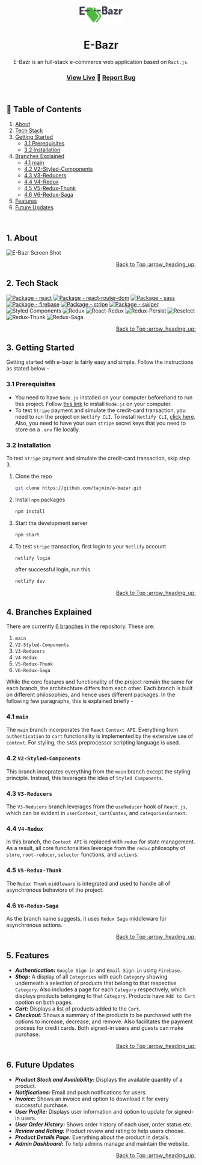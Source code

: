 <a name="readme-top"></a>

<br />
<div align="center">
  <a href="https://github.com/github_username/repo_name">
    <img src="src/images/logo.png" alt="Logo" width="120">
  </a>

  <h1 align="center">E-Bazr</h1>
  
  E-Bazr is an full-stack e-commerce web application based on  `Ract.js`.
  <br />
  
  ### <a href="https://e-bazr.netlify.app/">View Live</a> :large_blue_diamond: <a href="https://github.com/tajmin/e-bazar/issues">Report Bug</a>
  <br />
</div>

## :bookmark_tabs: Table of Contents

  <ol>
    <li>
      <a href="#1-about">About</a>
    </li>
    <li>
      <a href="#2-tech-stack">Tech Stack</a>
    </li>
    <li>
      <a href="#3-getting-started">Getting Started</a>
      <ul>
        <li><a href="#31-prerequisites">3.1 Prerequisites</a></li>
        <li><a href="#32-installation">3.2 Installation</a></li>
      </ul>
    </li>
    <li>
      <a href="#4-branches-explained">Branches Explained</a>
       <ul>
        <li><a href="#41-main">4.1 main</a></li>
        <li><a href="#42-v2-styled-components">4.2 V2-Styled-Components</a></li>
         <li><a href="43-v3-reducers">4.3 V3-Reducers</a></li>
         <li><a href="44-v4-redux">4.4 V4-Redux</a></li>
         <li><a href="45-v5-redux-thunk">4.5 V5-Redux-Thunk</a></li>
         <li><a href="46-v6-redux">4.6 V6-Redux-Saga</a></li>
      </ul>
    </li>
    <li><a href="#5-features">Features</a></li>
    <li><a href="#6-future-updates">Future Updates</a></li>
  </ol>

<br />

## 1. About

![E-Bazr Screen Shot](https://i.ibb.co/mGVphpL/hero.jpg)

<p align="right"><a href="#readme-top">Back to Top :arrow_heading_up:</a></p>

## 2. Tech Stack

[![Package - react](https://img.shields.io/github/package-json/dependency-version/tajmin/e-bazar/react?style=for-the-badge&logo=react&logoColor=%2361dafb&color=%23000)](https://www.npmjs.com/package/react)
[![Package - react-router-dom](https://img.shields.io/github/package-json/dependency-version/tajmin/e-bazar/react-router-dom?style=for-the-badge&logo=react-router&logoColor=%23fff&color=%23F44250)](https://www.npmjs.com/package/react-router-dom)
[![Package - sass](https://img.shields.io/github/package-json/dependency-version/tajmin/e-bazar/sass?style=for-the-badge&logo=sass&logoColor=%23bf4080&color=%23bf4080)](https://www.npmjs.com/package/sass)
[![Package - firebase](https://img.shields.io/github/package-json/dependency-version/tajmin/e-bazar/firebase?style=for-the-badge&logo=firebase&logoColor=%23FFCB2E&color=%23FFCB2E)](https://www.npmjs.com/package/firebase)
[![Package - stripe](https://img.shields.io/github/package-json/dependency-version/tajmin/e-bazar/stripe?style=for-the-badge&logo=stripe&logoColor=white&color=%23635bff)](https://www.npmjs.com/package/stripe)
[![Package - swiper](https://img.shields.io/github/package-json/dependency-version/tajmin/e-bazar/swiper?style=for-the-badge&logo=swiper&logoColor=white&color=%23007aff)](https://www.npmjs.com/package/swiper)
![Styled Components](https://img.shields.io/badge/styled--components-%5E5.3.5-%23DB7093?style=for-the-badge&logo=styled-components&logoColor=white)
![Redux](https://img.shields.io/badge/redux-%5E4.2.0-%23593d88?style=for-the-badge&logo=redux&logoColor=white)
![React-Redux](https://img.shields.io/badge/react--redux-%5E8.0.2-%23764abc?style=for-the-badge&logo=redux&logoColor=white)
![Redux-Persist](https://img.shields.io/badge/redux--persist-%5E6.0.0-%23764abc?style=for-the-badge&logo=redux&logoColor=white)
![Reselect](https://img.shields.io/badge/reselect-%5E4.1.6-%23764abc?style=for-the-badge&logo=redux&logoColor=white)
![Redux-Thunk](https://img.shields.io/badge/redux--thunk-%5E2.4.1-%239f80d0?style=for-the-badge&logo=redux&logoColor=white)
![Redux-Saga](https://img.shields.io/badge/redux--saga-%5E1.2.1-%2386d46b?style=for-the-badge&logo=redux-saga&logoColor=white)

<p align="right"><a href="#readme-top">Back to Top :arrow_heading_up:</a></p>

## 3. Getting Started

Getting started with e-bazr is fairly easy and simple. Follow the instructions as stated below -

### 3.1 Prerequisites

- You need to have `Node.js` installed on your computer beforehand to run this project. Follow [this link](https://nodejs.org/en/download/) to install `Node.js` on your computer.
- To test `Stripe` payment and simulate the credit-card transaction, you need to run the project on `Netlify CLI`. To install `Netlify CLI`, [click here](https://docs.netlify.com/cli/get-started/). Also, you need to have your own `stripe` secret keys that you need to store on a `.env` file locally.

### 3.2 Installation

To test `Stripe` payment and simulate the credit-card transaction, skip step 3.

1. Clone the repo

   ```sh
   git clone https://github.com/tajmin/e-bazar.git
   ```

2. Install `npm` packages

   ```sh
   npm install
   ```

3. Start the development server

   ```sh
   npm start
   ```

4. To test `stripe` transaction, first login to your `Netlify` account

   ```sh
   netlify login
   ```

   after successful login, run this

   ```sh
   netlify dev
   ```

<p align="right"><a href="#readme-top">Back to Top :arrow_heading_up:</a></p>
 
## 4. Branches Explained
 
There are currently [6 branches](https://github.com/tajmin/e-bazar/branches) in the repository. These are: <br />
1.  `main` 
2.  `V2-Styled-Components`
3.  `V3-Reducers`
4.  `V4-Redux`
5.  `V5-Redux-Thunk`
6.  `V6-Redux-Saga`

While the core features and functionality of the project remain the same for each branch, the architechture differs from each other. Each branch is built on different philosophies, and hence uses different packages. In the following few paragraphs, this is explained briefly -

### 4.1 `main`

The `main` branch incorporates the `React` `Context API`. Everything from `authentication` to `cart` functionality is implemented by the extensive use of `context`. For styling, the `SASS` preprocessor scripting language is used.

### 4.2 `V2-Styled-Components`

This branch incoprates everything from the `main` branch except the styling principle. Instead, this leverages the idea of `Styled Components`.

### 4.3 `V3-Reducers`

The `V3-Reducers` branch leverages from the `useReducer` hook of `React.js`, which can be evident in `userContext`, `cartContex`, and `categoriesContext`.

### 4.4 `V4-Redux`

In this branch, the `Context API` is replaced with `redux` for state management. As a result, all core funcitonalities leverage from the `redux` philosophy of `store`, `root-reducer`, `selector` functions, and `action`s.

### 4.5 `V5-Redux-Thunk`

The `Redux Thunk` `middleware` is integrated and used to handle all of asynchronous behaviors of the project.

### 4.6 `V6-Redux-Saga`

As the branch name suggests, it uses `Redux Saga` middleware for asynchronous actions.

<p align="right"><a href="#readme-top">Back to Top :arrow_heading_up:</a></p>

## 5. Features

- **_Authentication:_** `Google Sign-in` and `Email Sign-in` using `Firebase`.
- **_Shop:_** A display of all `Categories` with each `Category` showing underneath a selection of products that belong to that respective `Category`. Also includes a page for each `Category` respectively, which displays products belonging to that `Category`. Products have `Add to Cart` opotion on both pages.
- **_Cart:_** Displays a list of products added to the `Cart`.
- **_Checkout:_** Shows a summary of the products to be purchased with the options to increase, decrease, and remove. Also facilitates the payment process for credit cards. Both signed-in users and guests can make purchase.

<p align="right"><a href="#readme-top">Back to Top :arrow_heading_up:</a></p>

## 6. Future Updates

- **_Product Stock and Availability:_** Displays the available quantity of a product.
- **_Notifications:_** Email and push notifications for users.
- **_Invoice:_** Shows an invoice and option to download it for every successful purchase.
- **_User Profile:_** Displays user information and option to update for signed-in users.
- **_User Order History:_** Shows order history of each user, order status etc.
- **_Review and Rating:_** Product review and rating to help users choose.
- **_Product Details Page:_** Everything about the product in details.
- **_Admin Dashboard:_** To help admins manage and maintain the website.

<p align="right"><a href="#readme-top">Back to Top :arrow_heading_up:</a></p>
